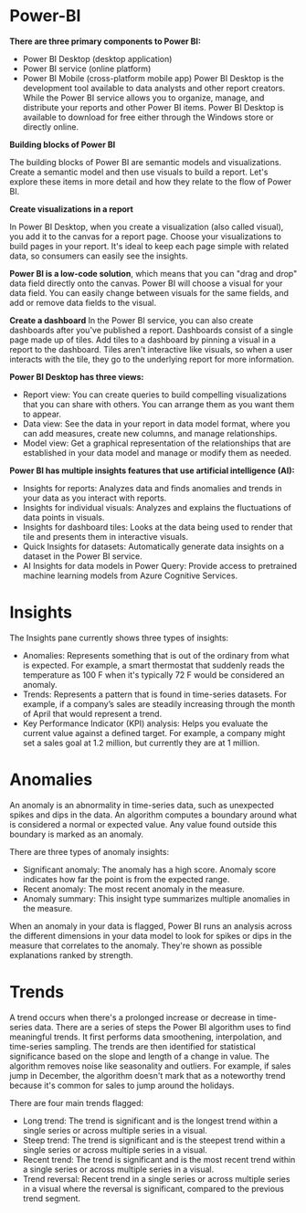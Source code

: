 # Power-BI

**There are three primary components to Power BI:**
- Power BI Desktop (desktop application)
- Power BI service (online platform)
- Power BI Mobile (cross-platform mobile app)
Power BI Desktop is the development tool available to data analysts and other report creators. While the Power BI service allows you to organize, manage, and distribute your reports and other Power BI items. Power BI Desktop is available to download for free either through the Windows store or directly online.

**Building blocks of Power BI**

The building blocks of Power BI are semantic models and visualizations. Create a semantic model and then use visuals to build a report. Let's explore these items in more detail and how they relate to the flow of Power BI.

**Create visualizations in a report**

In Power BI Desktop, when you create a visualization (also called visual), you add it to the canvas for a report page. Choose your visualizations to build pages in your report. It's ideal to keep each page simple with related data, so consumers can easily see the insights.

**Power BI is a low-code solution**, which means that you can "drag and drop" data field directly onto the canvas. Power BI will choose a visual for your data field. You can easily change between visuals for the same fields, and add or remove data fields to the visual.

**Create a dashboard**
In the Power BI service, you can also create dashboards after you've published a report. Dashboards consist of a single page made up of tiles. Add tiles to a dashboard by pinning a visual in a report to the dashboard. Tiles aren't interactive like visuals, so when a user interacts with the tile, they go to the underlying report for more information.

**Power BI Desktop has three views:**
- Report view: You can create queries to build compelling visualizations that you can share with others. You can arrange them as you want them to appear.
- Data view: See the data in your report in data model format, where you can add measures, create new columns, and manage relationships.
- Model view: Get a graphical representation of the relationships that are established in your data model and manage or modify them as needed.

**Power BI has multiple insights features that use artificial intelligence (AI):**

- Insights for reports: Analyzes data and finds anomalies and trends in your data as you interact with reports.
- Insights for individual visuals: Analyzes and explains the fluctuations of data points in visuals.
- Insights for dashboard tiles: Looks at the data being used to render that tile and presents them in interactive visuals.
- Quick Insights for datasets: Automatically generate data insights on a dataset in the Power BI service.
- AI Insights for data models in Power Query: Provide access to pretrained machine learning models from Azure Cognitive Services.

# Insights
The Insights pane currently shows three types of insights:
- Anomalies: Represents something that is out of the ordinary from what is expected. For example, a smart thermostat that suddenly reads the temperature as 100 F when it's typically 72 F would be considered an anomaly.
- Trends: Represents a pattern that is found in time-series datasets. For example, if a company’s sales are steadily increasing through the month of April that would represent a trend.
- Key Performance Indicator (KPI) analysis: Helps you evaluate the current value against a defined target. For example, a company might set a sales goal at 1.2 million, but currently they are at 1 million.

# Anomalies
An anomaly is an abnormality in time-series data, such as unexpected spikes and dips in the data. An algorithm computes a boundary around what is considered a normal or expected value. Any value found outside this boundary is marked as an anomaly.

There are three types of anomaly insights:
- Significant anomaly: The anomaly has a high score. Anomaly score indicates how far the point is from the expected range.
- Recent anomaly: The most recent anomaly in the measure.
- Anomaly summary: This insight type summarizes multiple anomalies in the measure.

When an anomaly in your data is flagged, Power BI runs an analysis across the different dimensions in your data model to look for spikes or dips in the measure that correlates to the anomaly. They're shown as possible explanations ranked by strength.


# Trends
A trend occurs when there's a prolonged increase or decrease in time-series data. There are a series of steps the Power BI algorithm uses to find meaningful trends. It first performs data smoothening, interpolation, and time-series sampling. The trends are then identified for statistical significance based on the slope and length of a change in value. The algorithm removes noise like seasonality and outliers. For example, if sales jump in December, the algorithm doesn't mark that as a noteworthy trend because it's common for sales to jump around the holidays.

There are four main trends flagged:
- Long trend: The trend is significant and is the longest trend within a single series or across multiple series in a visual.
- Steep trend: The trend is significant and is the steepest trend within a single series or across multiple series in a visual.
- Recent trend: The trend is significant and is the most recent trend within a single series or across multiple series in a visual.
- Trend reversal: Recent trend in a single series or across multiple series in a visual where the reversal is significant, compared to the previous trend segment.

